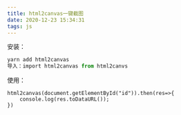 ```yaml
---
title: html2canvas一键截图
date: 2020-12-23 15:34:31
tags: js 
---
```




安装：

```js
yarn add html2canvas
导入：import html2canvas from html2canvs
```

<!--more-->

使用：

```
html2canvas(document.getElementById("id")).then(res=>{
    console.log(res.toDataURL());
})
```

